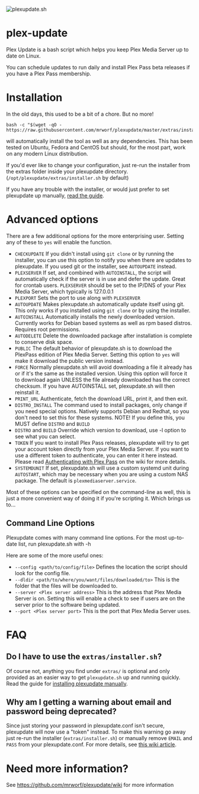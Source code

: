 ![plexupdate.sh](http://i.imgur.com/ThY5Rvl.png "plex-update")
# plex-update

Plex Update is a bash script which helps you keep Plex Media Server up to date on Linux.

You can schedule updates to run daily and install Plex Pass beta releases if you have a Plex Pass membership.

# Installation

In the old days, this used to be a bit of a chore. But no more!

```
bash -c "$(wget -qO - https://raw.githubusercontent.com/mrworf/plexupdate/master/extras/installer.sh)"
```

will automatically install the tool as well as any dependencies. This has been tested on Ubuntu, Fedora and CentOS but should, for the most part, work on any modern Linux distribution.

If you'd ever like to change your configuration, just re-run the installer from the extras folder inside your plexupdate directory. (`/opt/plexupdate/extras/installer.sh` by default)

If you have any trouble with the installer, or would just prefer to set plexupdate up manually, [read the guide](https://github.com/mrworf/plexupdate/wiki/Manually-installing-plexupdate).

# Advanced options

There are a few additional options for the more enterprising user. Setting any of these to `yes` will enable the function.

- `CHECKUPDATE`
  If you didn't install using `git clone` or by running the installer, you can use this option to notify you when there are updates to plexupdate. If you used git or the installer, see `AUTOUPDATE` instead.
- `PLEXSERVER`
  If set, and combined with `AUTOINSTALL`, the script will automatically check if the server is in use and defer the update. Great for crontab users. `PLEXSERVER` should be set to the IP/DNS of your Plex Media Server, which typically is 127.0.0.1
- `PLEXPORT`
  Sets the port to use along with `PLEXSERVER`
- `AUTOUPDATE`
  Makes plexupdate.sh automatically update itself using git. This only works if you installed using `git clone` or by using the installer.
- `AUTOINSTALL`
  Automatically installs the newly downloaded version. Currently works for Debian based systems as well as rpm based distros. Requires root permissions.
- `AUTODELETE`
  Delete the downloaded package after installation is complete to conserve disk space.
- `PUBLIC`
  The default behavior of plexupdate.sh is to download the PlexPass edition of Plex Media Server. Setting this option to `yes` will make it download the public version instead.
- `FORCE`
  Normally plexupdate.sh will avoid downloading a file it already has or if it's the same as the installed version. Using this option will force it to download again UNLESS the file already downloaded has the correct checksum. If you have AUTOINSTALL set, plexupdate.sh will then reinstall it.
- `PRINT_URL`
  Authenticate, fetch the download URL, print it, and then exit.
- `DISTRO_INSTALL`
  The command used to install packages, only change if you need special options. Natively supports Debian and Redhat, so you don't need to set this for these systems.
  NOTE! If you define this, you MUST define `DISTRO` and `BUILD`
- `DISTRO` and `BUILD`
  Override which version to download, use -l option to see what you can select.
- `TOKEN`
  If you want to install Plex Pass releases, plexupdate will try to get your account token directly from your Plex Media Server. If you want to use a different token to authenticate, you can enter it here instead. Please read [Authenticating with Plex Pass](https://github.com/mrworf/plexupdate/wiki/Authenticating-with-Plex-Pass) on the wiki for more details.
- `SYSTEMDUNIT`
  If set, plexupdate.sh will use a custom systemd unit during `AUTOSTART`, which may be necessary when you are using a custom NAS package. The default is `plexmediaserver.service`.

Most of these options can be specified on the command-line as well, this is just a more convenient way of doing it if you're scripting it. Which brings us to...

## Command Line Options

Plexupdate comes with many command line options. For the most up-to-date list, run plexupdate.sh with -h

Here are some of the more useful ones:

- `--config <path/to/config/file>`
  Defines the location the script should look for the config file.
- `--dldir <path/to/where/you/want/files/downloaded/to>`
  This is the folder that the files will be downloaded to.
- `--server <Plex server address>`
  This is the address that Plex Media Server is on. Setting this will enable a check to see if users are on the server prior to the software being updated.
- `--port <Plex server port>`
  This is the port that Plex Media Server uses.

# FAQ

## Do I have to use the `extras/installer.sh`?

Of course not, anything you find under `extras/` is optional and only provided as an easier way to get `plexupdate.sh` up and running quickly. Read the guide for [installing plexupdate manually](https://github.com/mrworf/plexupdate/wiki/Manually-installing-plexupdate).

## Why am I getting a warning about email and password being deprecated?

Since just storing your password in plexupdate.conf isn't secure, plexupdate will now use a "token" instead. To make this warning go away just re-run the installer (`extras/installer.sh`) or manually remove `EMAIL` and `PASS` from your plexupdate.conf. For more details, see [this wiki article](https://github.com/mrworf/plexupdate/wiki/Authenticating-with-Plex-Pass).

# Need more information?

See https://github.com/mrworf/plexupdate/wiki for more information
